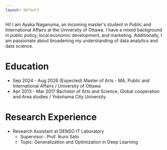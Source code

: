 ```yaml
---
layout: default
---
```


Hi! I am Ayaka Naganuma, an incoming master's student in Public and International Affairs at the University of Ottawa. I have a mixed background in public policy, local economic development, and marketing. Additionally, I am passionate about broadening my understanding of data analytics and data science. 


# Education

- Sep 2024 - Aug 2026 (Expected) Master of Arts - MA, Public and International Affairs / University of Ottawa
- Apr 2013 - Mar 2017 Bachelor of Arts and Science, Global cooperation and Area studies / Yokohama City University 

# Research Experience

- Research Assistant at DENSO IT Laboratory
  - Supervisor : Prof. Ikuro Sato
  - Topic: Generalization and Optimization in Deep Learning


